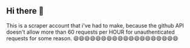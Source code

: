 ## Hi there 👋

This is a scraper account that i've had to make, because the github API doesn't allow more than 60 requests per HOUR for unauthenticated requests for some <expletive> reason.
😄😄😄😄😄😄😄😄😄😄😄😄😄😄😄😄😄😄😄

